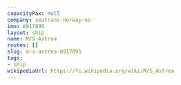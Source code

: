 ```yaml
---
capacityPax: null
company: seatrans-norway-no
imo: 8917895
layout: ship
name: M/S Astrea
routes: []
slug: m-s-astrea-8917895
tags:
- ship
wikipediaUrl: https://fi.wikipedia.org/wiki/M/S_Astrea
---
```

